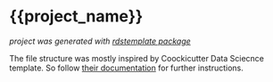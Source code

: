 # {{project_name}}

*project was generated with [rdstemplate package](https://github.com/testlnord/rdstemplate)*

The file structure was mostly inspired by Coockicutter Data Sciecnce template. 
So follow [their documentation](https://drivendata.github.io/cookiecutter-data-science/) for further instructions.
